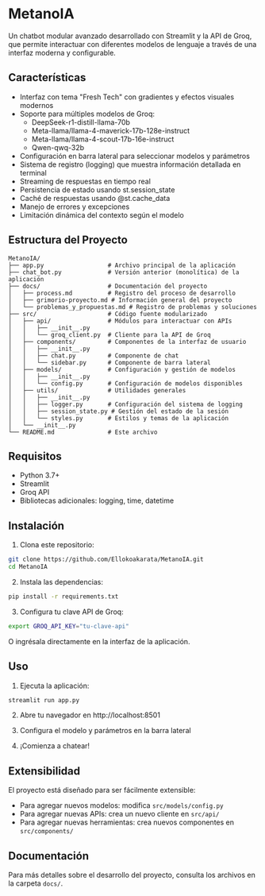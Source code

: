 # MetanoIA

Un chatbot modular avanzado desarrollado con Streamlit y la API de Groq, que permite interactuar con diferentes modelos de lenguaje a través de una interfaz moderna y configurable.

## Características

- Interfaz con tema "Fresh Tech" con gradientes y efectos visuales modernos
- Soporte para múltiples modelos de Groq:
  - DeepSeek-r1-distill-llama-70b
  - Meta-llama/llama-4-maverick-17b-128e-instruct
  - Meta-llama/llama-4-scout-17b-16e-instruct
  - Qwen-qwq-32b
- Configuración en barra lateral para seleccionar modelos y parámetros
- Sistema de registro (logging) que muestra información detallada en terminal
- Streaming de respuestas en tiempo real
- Persistencia de estado usando st.session_state
- Caché de respuestas usando @st.cache_data
- Manejo de errores y excepciones
- Limitación dinámica del contexto según el modelo

## Estructura del Proyecto

```
MetanoIA/
├── app.py                  # Archivo principal de la aplicación
├── chat_bot.py             # Versión anterior (monolítica) de la aplicación
├── docs/                   # Documentación del proyecto
│   ├── process.md          # Registro del proceso de desarrollo
│   ├── grimorio-proyecto.md # Información general del proyecto
│   └── problemas_y_propuestas.md # Registro de problemas y soluciones
├── src/                    # Código fuente modularizado
│   ├── api/                # Módulos para interactuar con APIs
│   │   ├── __init__.py
│   │   └── groq_client.py  # Cliente para la API de Groq
│   ├── components/         # Componentes de la interfaz de usuario
│   │   ├── __init__.py
│   │   ├── chat.py         # Componente de chat
│   │   └── sidebar.py      # Componente de barra lateral
│   ├── models/             # Configuración y gestión de modelos
│   │   ├── __init__.py
│   │   └── config.py       # Configuración de modelos disponibles
│   ├── utils/              # Utilidades generales
│   │   ├── __init__.py
│   │   ├── logger.py       # Configuración del sistema de logging
│   │   ├── session_state.py # Gestión del estado de la sesión
│   │   └── styles.py       # Estilos y temas de la aplicación
│   └── __init__.py
└── README.md               # Este archivo
```

## Requisitos

- Python 3.7+
- Streamlit
- Groq API
- Bibliotecas adicionales: logging, time, datetime

## Instalación

1. Clona este repositorio:
```bash
git clone https://github.com/Ellokoakarata/MetanoIA.git
cd MetanoIA
```

2. Instala las dependencias:
```bash
pip install -r requirements.txt
```

3. Configura tu clave API de Groq:
```bash
export GROQ_API_KEY="tu-clave-api"
```
O ingrésala directamente en la interfaz de la aplicación.

## Uso

1. Ejecuta la aplicación:
```bash
streamlit run app.py
```

2. Abre tu navegador en http://localhost:8501

3. Configura el modelo y parámetros en la barra lateral

4. ¡Comienza a chatear!

## Extensibilidad

El proyecto está diseñado para ser fácilmente extensible:

- Para agregar nuevos modelos: modifica `src/models/config.py`
- Para agregar nuevas APIs: crea un nuevo cliente en `src/api/`
- Para agregar nuevas herramientas: crea nuevos componentes en `src/components/`

## Documentación

Para más detalles sobre el desarrollo del proyecto, consulta los archivos en la carpeta `docs/`.
